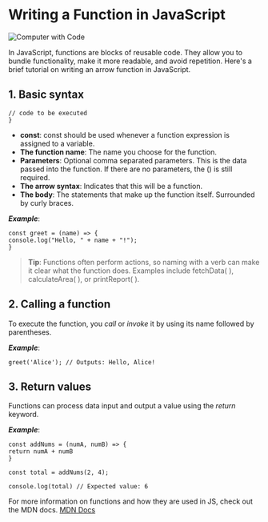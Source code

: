 # Writing a Function in JavaScript

![Computer with Code](https://images.unsplash.com/photo-1587620962725-abab7fe55159?auto=format&fit=crop&q=80&w=1631&ixlib=rb-4.0.3&ixid=M3wxMjA3fDB8MHxwaG90by1wYWdlfHx8fGVufDB8fHx8fA%3D%3D)

In JavaScript, functions are blocks of reusable code. They allow you to bundle functionality, make it more readable, and avoid repetition. Here's a brief tutorial on writing an arrow function in JavaScript.

## 1. Basic syntax

```const functionName = (params) => {
// code to be executed
}
```

+ **const**: const should be used whenever a function expression is assigned to a variable.
+ **The function name**: The name you choose for the function.
+ **Parameters**: Optional comma separated parameters. This is the data passed into the function. If there are no parameters, the () is still required.
+ **The arrow syntax**: Indicates that this will be a function.
+ **The body**: The statements that make up the function itself. Surrounded by curly braces.

***Example***:

```
const greet = (name) => {
console.log("Hello, " + name + "!");
}
```

> **Tip**: Functions often perform actions, so naming with a verb can make it clear what the function does. Examples include fetchData( ), calculateArea( ), or printReport( ).

## 2. Calling a function

To execute the function, you *call* or *invoke* it by using its name followed by parentheses.

***Example***:

```
greet('Alice'); // Outputs: Hello, Alice!
```

## 3. Return values

Functions can process data input and output a value using the *return* keyword.

***Example***:

```
const addNums = (numA, numB) => {
return numA + numB
}

const total = addNums(2, 4);

console.log(total) // Expected value: 6
```

For more information on functions and how they are used in JS, check out the MDN docs.
[MDN Docs](https://developer.mozilla.org/en-US/docs/Web/JavaScript/Guide/Functions)
